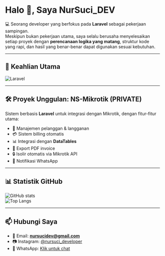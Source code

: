 # Halo 👋, Saya **NurSuci_DEV**

💻 Seorang developer yang berfokus pada **Laravel** sebagai pekerjaan sampingan.  
Meskipun bukan pekerjaan utama, saya selalu berusaha menyelesaikan setiap proyek dengan **perencanaan logika yang matang**, struktur kode yang rapi, dan hasil yang benar-benar dapat digunakan sesuai kebutuhan.  

---

## 🔧 Keahlian Utama
![Laravel](https://img.shields.io/badge/Laravel-F55247?style=for-the-badge&logo=laravel&logoColor=white)

---

## 🛠️ Proyek Unggulan: **NS-Mikrotik (PRIVATE)**
Sistem berbasis **Laravel** untuk integrasi dengan Mikrotik, dengan fitur-fitur utama:

- 👥 Manajemen pelanggan & langganan  
- 💳 Sistem billing otomatis  
- 📊 Integrasi dengan **DataTables**  
- 🧾 Export PDF invoice  
- 🔒 Isolir otomatis via Mikrotik API
- 📲 Notifikasi WhatsApp

---

## 📊 Statistik GitHub
![GitHub stats](https://github-readme-stats.vercel.app/api?username=nursucidev&show_icons=true&theme=radical)  
![Top Langs](https://github-readme-stats.vercel.app/api/top-langs/?username=nursucidev&layout=compact&theme=radical)

---

## 📫 Hubungi Saya
- 📧 Email: **nursucidev@gmail.com**  
- 📷 Instagram: [@nursuci_developer](https://www.instagram.com/nursuci_developer/)  
- 💬 WhatsApp: [Klik untuk chat](https://wa.me/6285926351195)
